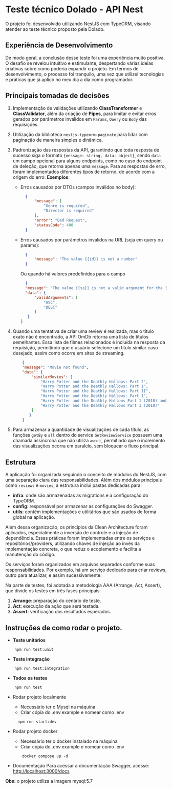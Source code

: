 # Teste técnico Dolado -  API Nest

O projeto foi desenvolvido utilizando NestJS com TypeORM, visando atender ao teste técnico proposto pela Dolado.

## Experiência de Desenvolvimento

De modo geral, a conclusão desse teste foi uma experiência muito positiva. O desafio se revelou intuitivo e estimulante, despertando várias ideias criativas sobre como poderia expandir o projeto. Em termos de desenvolvimento, o processo foi tranquilo, uma vez que utilizei tecnologias e práticas que já aplico no meu dia a dia como programador.

## Principais tomadas de decisões

1. Implementação de validações utilizando **ClassTransformer** e **ClassValidator**, além da criação de **Pipes**, para limitar e evitar erros gerados por parâmetros inválidos em `Params`, `Query` ou `Body` das requisições.
    
2. Utilização da biblioteca `nestjs-typeorm-paginate` para lidar com paginação de maneira simples e dinâmica.
    
3. Padronização das respostas da API, garantindo que toda resposta de sucesso siga o formato `{message: string, data: object}`, sendo `data` um campo opcional para alguns endpoints, como no caso do endpoint de deleção, que retorna apenas uma `message`. Para as respostas de erro, foram implementados diferentes tipos de retorno, de acordo com a origem do erro:
    **Exemplos**:
    
    - Erros causados por DTOs (campos inválidos no body):
      ```json
        {
            "message": [
                "Genre is required",
                "Director is required"
            ],
            "error": "Bad Request",
            "statusCode": 400
        }
      ```
    - Erros causados por parâmetros inválidos na URL (seja em query ou params):
      ```json
        {
            "message": "The value {{id}} is not a number"
        }    
      ```
      Ou quando há valores predefinidos para o campo
      ```json
        {
        "message": "The value {{ss}} is not a valid argument for the {{order}}",
        "data": {
            "validArguments": [
                "ASC",
                "DESC"
            ]
         }
      }
      ```

5. Quando uma tentativa de criar uma review é realizada, mas o título exato não é encontrado, a API OmDb retorna uma lista de títulos semelhantes. Essa lista de filmes relacionados é incluída na resposta da requisição, permitindo que o usuário selecione um título similar caso desejado, assim como ocorre em sites de streaming.
    ```json
        {
        "message": "Movie not found",
        "data": {
            "similarMovies": [
                "Harry Potter and the Deathly Hallows: Part 2",
                "Harry Potter and the Deathly Hallows: Part 1",
                "Harry Potter and the Deathly Hallows: Part II",
                "Harry Potter and the Deathly Hallows: Part I",
                "Harry Potter and the Deathly Hallows Part 1 (2010) and Part 2 (2011) Featuring Brizzy Voices",
                "Harry Potter and the Deathly Hallows Part 1 (2010)"
            ]
           }        
        }
    ```
   
6. Para armazenar a quantidade de visualizações de cada título, as funções `getBy` e `all` dentro do service `GetReviewService` possuem uma chamada assíncrona que não utiliza `await`, permitindo que o incremento das visualizações ocorra em paralelo, sem bloquear o fluxo principal.

## Estrutura
A aplicação foi organizada seguindo o conceito de módulos do NestJS, com uma separação clara das responsabilidades. Além dos módulos principais como `reviews` e `movies`, a estrutura inclui pastas dedicadas para:

- **infra**: onde são armazenadas as migrations e a configuração do TypeORM.
- **config**: responsável por armazenar as configurações do Swagger.
- **utils**: contém implementações e utilitários que são usados de forma global na aplicação.

Além dessa organização, os princípios da Clean Architecture foram aplicados, especialmente a inversão de controle e a injeção de dependência. Essas práticas foram implementadas entre os serviços e repositórios/providers, utilizando chaves de injeção ao invés da implementação concreta, o que reduz o acoplamento e facilita a manutenção do código.

Os serviços foram organizados em arquivos separados conforme suas responsabilidades. Por exemplo, há um serviço dedicado para criar reviews, outro para atualizar, e assim sucessivamente.

Na parte de testes, foi adotada a metodologia AAA (Arrange, Act, Assert), que divide os testes em três fases principais: 

1. **Arrange**: preparação do cenário de teste.
2. **Act**: execução da ação que será testada.
3. **Assert**: verificação dos resultados esperados.

## Instruções de como rodar o projeto.

- **Teste unitários**
```
    npm run test:unit
```

- **Teste integração**
```
    npm run test:integration  
```

- **Todos os testes**
```
    npm run test  
```

- Rodar projeto localmente
  - Necessário ter o Mysql na máquina
  - Criar cópia do .env.example e nomear como .env
  ```
    npm run start:dev
  ``` 

- Rodar projeto docker
    - Necessário ter o docker instalado na máquina
    - Criar cópia do .env.example e nomear como .env
    ```
        docker compose up -d
    ```
- Documentação
    Para acessar a documentação Swagger, acesse: [http://localhost:3000/docs](http://localhost:3000/docs)

**Obs:** o projeto utiliza a imagem mysql:5.7

